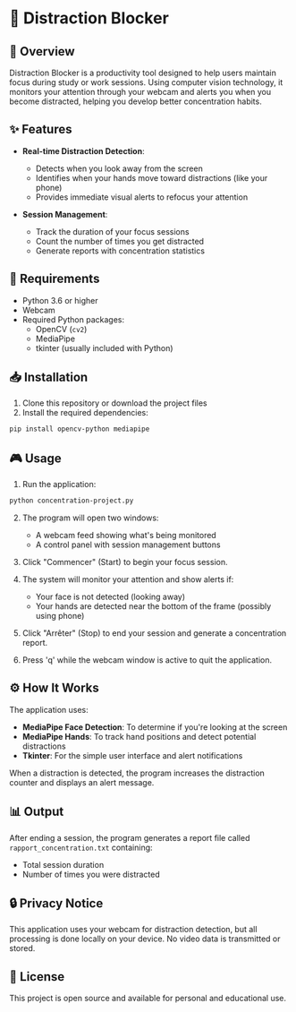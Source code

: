 # 🧠 Distraction Blocker

## 🚀 Overview

Distraction Blocker is a productivity tool designed to help users maintain focus during study or work sessions. Using computer vision technology, it monitors your attention through your webcam and alerts you when you become distracted, helping you develop better concentration habits.

## ✨ Features

- **Real-time Distraction Detection**:
  - Detects when you look away from the screen
  - Identifies when your hands move toward distractions (like your phone)
  - Provides immediate visual alerts to refocus your attention

- **Session Management**:
  - Track the duration of your focus sessions
  - Count the number of times you get distracted
  - Generate reports with concentration statistics

## 🔧 Requirements

- Python 3.6 or higher
- Webcam
- Required Python packages:
  - OpenCV (`cv2`)
  - MediaPipe
  - tkinter (usually included with Python)

## 📥 Installation

1. Clone this repository or download the project files
2. Install the required dependencies:

```bash
pip install opencv-python mediapipe
```

## 🎮 Usage

1. Run the application:

```bash
python concentration-project.py
```

2. The program will open two windows:
   - A webcam feed showing what's being monitored
   - A control panel with session management buttons

3. Click "Commencer" (Start) to begin your focus session.

4. The system will monitor your attention and show alerts if:
   - Your face is not detected (looking away)
   - Your hands are detected near the bottom of the frame (possibly using phone)

5. Click "Arrêter" (Stop) to end your session and generate a concentration report.

6. Press 'q' while the webcam window is active to quit the application.

## ⚙️ How It Works

The application uses:
- **MediaPipe Face Detection**: To determine if you're looking at the screen
- **MediaPipe Hands**: To track hand positions and detect potential distractions
- **Tkinter**: For the simple user interface and alert notifications

When a distraction is detected, the program increases the distraction counter and displays an alert message.

## 📊 Output

After ending a session, the program generates a report file called `rapport_concentration.txt` containing:
- Total session duration
- Number of times you were distracted

## 🔒 Privacy Notice

This application uses your webcam for distraction detection, but all processing is done locally on your device. No video data is transmitted or stored.

## 📄 License

This project is open source and available for personal and educational use.